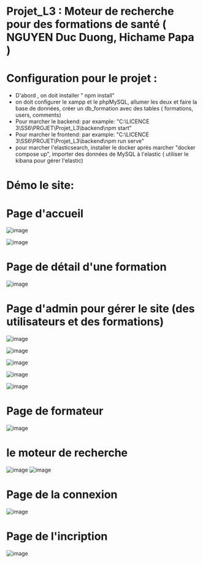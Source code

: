 # Projet_L3 : Moteur de recherche pour des formations de santé  ( NGUYEN Duc Duong, Hichame Papa )
# Configuration pour le projet :
- D'abord , on doit installer " npm install"
- on doit configurer le xampp et le phpMySQL, allumer les deux et faire la base de données, créer un db_formation avec des tables ( formations, users, comments)
- Pour marcher le backend: par example: "C:\LICENCE 3\SS6\PROJET\Projet_L3\backend\npm start"
- Pour marcher le frontend: par example: "C:\LICENCE 3\SS6\PROJET\Projet_L3\backend\npm run serve"
- pour marcher l'elasticsearch, installer le docker après marcher "docker compose up", importer des données de MySQL à l'elastic ( utiliser le kibana pour gérer l'elastic) 

# Démo le site:
# Page d'accueil
![image](https://github.com/HichamePapa/Projet_L3/assets/90606347/9a7c6aed-5946-4e4f-8d9d-8783f5fe393b)

![image](https://github.com/HichamePapa/Projet_L3/assets/90606347/5e023047-e932-4e77-bf79-ccb9575b35ac)

# Page de détail d'une formation
![image](https://github.com/HichamePapa/Projet_L3/assets/90606347/6070f0eb-38b2-43fe-ba68-360da07033e7)

# Page d'admin pour gérer le site (des utilisateurs et des formations)
![image](https://github.com/HichamePapa/Projet_L3/assets/90606347/3607ad7e-c693-4458-9fc6-80e4ef861d0d)

![image](https://github.com/HichamePapa/Projet_L3/assets/90606347/ba8bca08-f871-4467-be72-cf2c45053c68)

![image](https://github.com/HichamePapa/Projet_L3/assets/90606347/72db2543-1920-4218-bccc-85f69be9cdd7)

![image](https://github.com/HichamePapa/Projet_L3/assets/90606347/971d16b3-dfda-4f95-bd50-a7ef6a9499ab)

![image](https://github.com/HichamePapa/Projet_L3/assets/90606347/acda359f-d1ea-4d02-a676-798558170bba)

# Page de formateur
![image](https://github.com/HichamePapa/Projet_L3/assets/90606347/e23fc01f-2600-4835-97bf-220849d610d9)

# le moteur de recherche
![image](https://github.com/HichamePapa/Projet_L3/assets/90606347/514ee3a0-5c7c-4149-845d-8f0705ae455c)
![image](https://github.com/HichamePapa/Projet_L3/assets/90606347/04bdf165-e1af-4606-afb0-f47f040cd413)


# Page de la connexion
![image](https://github.com/HichamePapa/Projet_L3/assets/90606347/3b5f5389-1563-4458-bced-46bfa6d174d0)

# Page de l'incription

![image](https://github.com/HichamePapa/Projet_L3/assets/90606347/3f317369-ca00-4a88-829a-f665752152e1)
